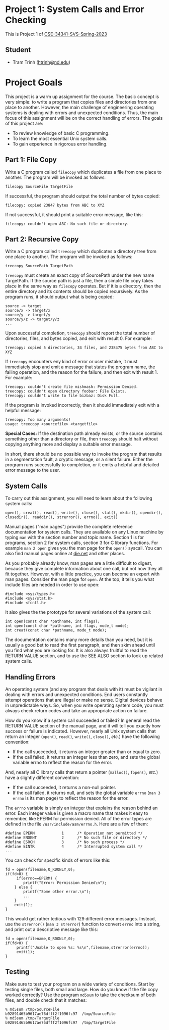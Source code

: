 # Project 1: System Calls and Error Checking

This is Project 1 of [CSE-34341-SVS-Spring-2023](https://github.com/patrick-flynn/CSE34341-SVS-Sp2023/blob/main/index.md)

## Student

* Tram Trinh (htrinh@nd.edu)

# Project Goals

This project is a warm up assignment for the course. The basic concept is very simple: to write a program that copies files and directories from one place to another. However, the main challenge of engineering operating systems is dealing with errors and unexpected conditions. Thus, the main focus of this assignment will be on the correct handling of errors. The goals of this project are:

- To review knowledge of basic C programming.
- To learn the most essential Unix system calls.
- To gain experience in rigorous error handling.

## Part 1: File Copy

Write a C program called `filecopy` which duplicates a file from one place to another. The program will be invoked as follows:

```
filecopy SourceFile TargetFile
```

If successful, the program should output the total number of bytes copied:

```
filecopy: copied 23847 bytes from ABC to XYZ
```

If not successful, it should print a suitable error message, like this:

```
filecopy: couldn't open ABC: No such file or directory.
```

## Part 2: Recursive Copy

Write a C program called `treecopy` which duplicates a directory tree from one place to another. The program will be invoked as follows:

```
treecopy SourcePath TargetPath
```

`treecopy` must create an exact copy of SourcePath under the new name TargetPath. If the source path is just a file, then a simple file copy takes place in the same way as `filecopy` operates. But if it is a directory, then the entire directory and its contents should be copied recursively. As the program runs, it should output what is being copied:

```
source -> target
source/x -> target/x
source/y -> target/y
source/y/z -> target/y/z
...
```

Upon successful completion, `treecopy` should report the total number of directories, files, and bytes copied, and exit with result 0. For example:

```
treecopy: copied 5 directories, 34 files, and 238475 bytes from ABC to XYZ
```

If `treecopy` encounters eny kind of error or user mistake, it must immediately stop and emit a message that states the program name, the failing operation, and the reason for the failure, and then exit with result 1. For example:

```
treecopy: couldn't create file mishmash: Permission Denied.
treecopy: couldn't open directory foobar: File Exists.
treecopy: couldn't write to file bizbaz: Disk Full.
```

If the program is invoked incorrectly, then it should immediately exit with a helpful message:

```
treecopy: Too many arguments!
usage: treecopy <sourcefile> <targetfile>
```

**Special Cases:** If the destination path already exists, or the source contains something other than a directory or file, then `treecopy` should halt without copying anything more and display a suitable error message.

In short, there should be no possible way to invoke the program that results in a segmentation fault, a cryptic message, or a silent failure. Either the program runs successfully to completion, or it emits a helpful and detailed error message to the user.

## System Calls

To carry out this assignment, you will need to learn about the following system calls:

```
open(), creat(), read(), write(), close(), stat(), mkdir(), opendir(), closedir(), readdir(), strerror(), errno(), exit()
```

Manual pages ("man pages") provide the complete reference documentation for system calls. They are available on any Linux machine by typing `man` with the section number and topic name. Section 1 is for programs, section 2 for system calls, section 3 for C library functions. For example `man 2 open` gives you the man page for the `open()` syscall. You can also find manual pages online at [die.net](https://linux.die.net/man/) and other places.

As you probably already know, man pages are a little difficult to digest, because they give complete information about one call, but not how they all fit together. However, with a little practice, you can become an expert with man pages. Consider the man page for `open`. At the top, it tells you what include files are needed in order to use open:

```
#include <sys/types.h>
#include <sys/stat.h>
#include <fcntl.h>
```

It also gives the the prototype for several variations of the system call:

```
int open(const char *pathname, int flags);
int open(const char *pathname, int flags, mode_t mode);
int creat(const char *pathname, mode_t mode);
```

The documentation contains many more details than you need, but it is usually a good bet to read the first paragraph, and then skim ahead until you find what you are looking for. It is also always fruitful to read the RETURN VALUE section, and to use the SEE ALSO section to look up related system calls.

## Handling Errors

An operating system (and any program that deals with it) must be vigilant in dealing with errors and unexpected conditions. End users constantly attempt operations that are illegal or make no sense. Digital devices behave in unpredictable ways. So, when you write operating system code, you must always check return codes and take an appropriate action on failure.

How do you know if a system call succeeded or failed? In general read the RETURN VALUE section of the manual page, and it will tell you exactly how success or failure is indicated. However, nearly all Unix system calls that return an integer (`open()`, `read()`, `write()`, `close()`, _etc._) have the following convention:
- If the call succeeded, it returns an integer greater than or equal to zero.
- If the call failed, it returns an integer less than zero, and sets the global variable errno to reflect the reason for the error.

And, nearly all C library calls that return a pointer (`malloc()`, `fopen()`, _etc._) have a slightly different convention:
- If the call succeeded, it returns a non-null pointer.
- If the call failed, it returns null, and sets the global variable `errno` (`man 3 errno` is its man page) to reflect the reason for the error.

The `errno` variable is simply an integer that explains the reason behind an error. Each integer value is given a macro name that makes it easy to remember, like EPERM for permission denied. All of the error types are defined in the file `/usr/include/asm/errno.h`. Here are a few of them:

```
#define EPERM            1      /* Operation not permitted */
#define ENOENT           2      /* No such file or directory */
#define ESRCH            3      /* No such process */
#define EINTR            4      /* Interrupted system call */
...
```

You can check for specific kinds of errors like this:

```
fd = open(filename,O_RDONLY,0);
if(fd<0) {
	 if(errno==EPERM) {
		printf("Error: Permission Denied\n");
	} else {
		printf("Some other error.\n");
		...
	}
	exit(1);
}
```

This would get rather tedious with 129 different error messages. Instead, use the `strerror()` (`man 3 strerror`) function to convert `errno` into a string, and print out a descriptive message like this:

```
fd = open(filename,O_RDONLY,0);
if(fd<0) {
	 printf("Unable to open %s: %s\n",filename,strerror(errno));
	 exit(1);
}
```

## Testing

Make sure to test your program on a wide variety of conditions. Start by testing single files, both small and large. How do you know if the file copy worked correctly? Use the program `md5sum` to take the checksum of both files, and double check that it matches:

```
% md5sum /tmp/SourceFile
b92891465b9617ae76dfff2f1096fc97  /tmp/SourceFile
% md5sum /tmp/TargetFile
b92891465b9617ae76dfff2f1096fc97  /tmp/TargetFile
```
